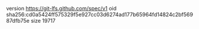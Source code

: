 version https://git-lfs.github.com/spec/v1
oid sha256:cd0a5424ff575329f5e927cc03d6274ad177b65964fd14824c2bf56987dfb75e
size 19717
